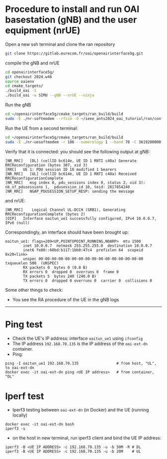 # Procedure to install and run OAI basestation (gNB) and the user equipment (nrUE)

Open a new ssh terminal and clone the ran repository
```bash
git clone https://gitlab.eurecom.fr/oai/openairinterface5g.git
```
compile the gNB and nrUE

```bash
cd openairinterface5g/
git checkout 2024.w46
source oaienv
cd cmake_targets/
./build_oai -I  
./build_oai -w SIMU --gNB --nrUE --ninja
```

Run the gNB

```bash
cd ~/openairinterface5g/cmake_targets/ran_build/build
sudo -E ./nr-softmodem --rfsim -O ~/ieee_ants2024_oai_tutorial/ran/conf/gnb.sa.band78.106prb.rfsim.conf
```


Run the UE from a second terminal:

```bash
cd ~/openairinterface5g/cmake_targets/ran_build/build
sudo -E ./nr-uesoftmodem -r 106 --numerology 1 --band 78 -C 3619200000 --rfsim --ssb 516 -O ~/ieee_ants2024_oai_tutorial/ran/conf/ue.conf
```

Verify that it is connected: you should see the following output at gNB:

```
[NR_RRC]   [DL] (cellID bc614e, UE ID 1 RNTI c40a) Generate RRCReconfiguration (bytes 307, xid 3)
[RRC]   UE 1: PDU session ID 10 modified 1 bearers
[NR_RRC]   [UL] (cellID bc614e, UE ID 1 RNTI c40a) Received RRCReconfigurationComplete
[NR_RRC]   msg index 0, pdu_sessions index 0, status 2, xid 3): nb_of_pdusessions 1,  pdusession_id 10, teid: 2817854240
[NR_RRC]   NGAP_PDUSESSION_SETUP_RESP: sending the message

```

and nrUE:

```
[NR_RRC]    Logical Channel UL-DCCH (SRB1), Generating RRCReconfigurationComplete (bytes 2)
[OIP]   Interface oaitun_ue1 successfully configured, IPv4 10.0.0.7, IPv6 (null)

```

Correspondingly, an interface should have been brought up:
```
oaitun_ue1: flags=209<UP,POINTOPOINT,RUNNING,NOARP>  mtu 1500
        inet 10.0.0.7  netmask 255.255.255.0  destination 10.0.0.7
        inet6 fe80::60bd:b117:1bb0:47c4  prefixlen 64  scopeid 0x20<link>
        unspec 00-00-00-00-00-00-00-00-00-00-00-00-00-00-00-00  txqueuelen 500  (UNSPEC)
        RX packets 0  bytes 0 (0.0 B)
        RX errors 0  dropped 0  overruns 0  frame 0
        TX packets 5  bytes 240 (240.0 B)
        TX errors 0  dropped 0 overruns 0  carrier 0  collisions 0
```

Some other things to check:
- You see the RA procedure of the UE in the gNB logs

---

# Ping test


- Check the UE's IP address: interface `oaitun_ue1` using `ifconfig`
- The IP address `192.168.70.135` is the IP address of the `oai-ext-dn` container.
- Ping:
```
ping -I oaitun_ue1 192.168.70.135                 # from host, "UL", to oai-ext-dn
docker exec -it oai-ext-dn ping <UE IP address>   # from container, "DL"
```

# Iperf test

- Iperf3 testing between `oai-ext-dn` (in Docker) and the UE (running locally)
```
docker exec -it oai-ext-dn bash
iperf3 -s
```
- on the host in new terminal, run iperf3 client and bind the UE IP address:
```
iperf3 -B <UE IP ADDRESS> -c 192.168.70.135 -u -b 50M -R # DL
iperf3 -B <UE IP ADDRESS> -c 192.168.70.135 -u -b 20M    # UL
```
